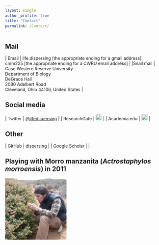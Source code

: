 ```yaml
---
layout: single
author_profile: true
title: "Contact"
permalink: /Contact/
---
```

## Mail

| Email        | life.dispersing [the appropriate ending for a gmail address]<br/>cmm225 [the appropriate ending for a CWRU email address]		  |
|Snail mail    | Case Western Reserve University<br/>Department of Biology<br/>DeGrace Hall<br/>2080 Adelbert Road<br/>Cleveland, Ohio 44106, United States |

## Social media

| Twitter | [@lifedispersing](https://twitter.com/lifedispersing) |
| ResearchGate | [<img src="https://www.researchgate.net/apple-touch-icon-57x57.png" style="width:20px;height:20px;">](https://www.researchgate.net/profile/Christopher_Moore17) |
| Academia.edu | [<img src="https://a.academia-assets.com/images/favicons/apple-touch-icon-57x57.png" style="width:20px;height:20px;">](https://case.academia.edu/ChristopherMoore)   |

## Other

| GitHub	        | [dispersing](http://github.com/dispersing) |
| Google Scholar  | [<i class="fa fa-google" aria-hidden="true"></i>](https://scholar.google.com/citations?user=-XqTzHsAAAAJ&hl=en) |


## Playing with Morro manzanita (*Actrostaphylos morroensis*) in 2011

<img src="/images/Morro.png" alt="Chris and Actrostaphylos morroensis" style="width:200px;height:200px;" onmouseover="this.src='/images/Morro_old.png'" onmouseout="this.src='/images/Morro.png'">